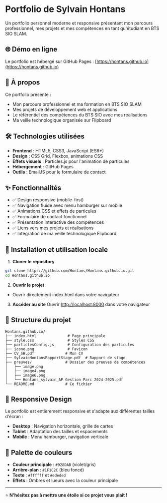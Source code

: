 # Portfolio de Sylvain Hontans

Un portfolio personnel moderne et responsive présentant mon parcours professionnel, mes projets et mes compétences en tant qu'étudiant en BTS SIO SLAM.

## 🌐 Démo en ligne

Le portfolio est hébergé sur GitHub Pages : [https://hontans.github.io](https://hontans.github.io)

## 📖 À propos

Ce portfolio présente :
- Mon parcours professionnel et ma formation en BTS SIO SLAM
- Mes projets de développement web et applications
- Le référentiel des compétences du BTS SIO avec mes réalisations
- Ma veille technologique organisée sur Flipboard

## 🛠️ Technologies utilisées

- **Frontend** : HTML5, CSS3, JavaScript (ES6+)
- **Design** : CSS Grid, Flexbox, animations CSS
- **Effets visuels** : Particles.js pour l'animation de particules
- **Hébergement** : GitHub Pages
- **Outils** : EmailJS pour le formulaire de contact

## ✨ Fonctionnalités

- ✅ Design responsive (mobile-first)
- ✅ Navigation fluide avec menu hamburger sur mobile
- ✅ Animations CSS et effets de particules
- ✅ Formulaire de contact fonctionnel
- ✅ Présentation interactive des compétences
- ✅ Liens vers mes projets et réalisations
- ✅ Intégration de ma veille technologique Flipboard

## 🚀 Installation et utilisation locale

1. **Cloner le repository**
```bash
git clone https://github.com/Hontans/Hontans.github.io.git
cd Hontans.github.io
```

2. **Ouvrir le projet**

- Ouvrir directement index.html dans votre navigateur

3. **Accéder au site**
Ouvrir [http://localhost:8000](http://localhost:8000) dans votre navigateur

## 📁 Structure du projet

```
Hontans.github.io/
├── index.html              # Page principale
├── style.css               # Styles CSS
├── particlesConfig.js      # Configuration des particules
├── icone.png               # Favicon
├── CV_SH.pdf              # Mon CV
├── SylvainHontansRapportStage.pdf  # Rapport de stage
├── preuves/               # Dossier des preuves de compétences
│   ├── image.png
│   ├── image4.png
│   ├── image6.png
│   └── Hontans_sylvain_AP Gestion Parc 2024-2025.pdf
└── README.md              # Ce fichier
```

## 📱 Responsive Design

Le portfolio est entièrement responsive et s'adapte aux différentes tailles d'écran :
- **Desktop** : Navigation horizontale, grille de cartes
- **Tablet** : Adaptation des tailles et espacements
- **Mobile** : Menu hamburger, navigation verticale

## 🎨 Palette de couleurs

- **Couleur principale** : `#928DAB` (violet/gris)
- **Arrière-plan** : `#1F1C2C` (bleu foncé)
- **Texte** : `#ffffff` et `#ededed`
- **Effets** : Ombres et lueurs avec la couleur principale

---

⭐ **N'hésitez pas à mettre une étoile si ce projet vous plaît !**